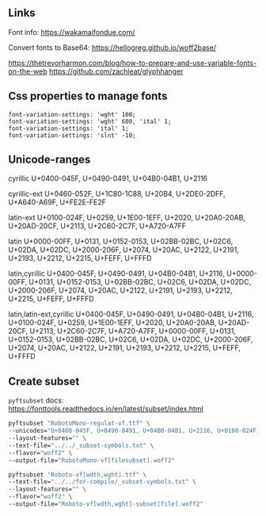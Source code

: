 
Links
-------

Font info: 
	https://wakamaifondue.com/

Convert fonts to Base64: 
	https://hellogreg.github.io/woff2base/

https://thetrevorharmon.com/blog/how-to-prepare-and-use-variable-fonts-on-the-web
https://github.com/zachleat/glyphhanger


Css properties to manage fonts
------------------------------
	font-variation-settings: 'wght' 100;
	font-variation-settings: 'wght' 600, 'ital' 1;
	font-variation-settings: 'ital' 1;
	font-variation-settings: 'slnt' -10;



Unicode-ranges
-------------

cyrillic
	U+0400-045F, U+0490-0491, U+04B0-04B1, U+2116

cyrillic-ext
	U+0460-052F, U+1C80-1C88, U+20B4, U+2DE0-2DFF, U+A640-A69F, U+FE2E-FE2F

latin-ext
	U+0100-024F, U+0259, U+1E00-1EFF, U+2020, U+20A0-20AB, U+20AD-20CF, U+2113, U+2C60-2C7F, U+A720-A7FF

latin
	U+0000-00FF, U+0131, U+0152-0153, U+02BB-02BC, U+02C6, U+02DA, U+02DC, U+2000-206F, U+2074, U+20AC, U+2122, U+2191, U+2193, U+2212, U+2215, U+FEFF, U+FFFD

latin,cyrillic
	U+0400-045F, U+0490-0491, U+04B0-04B1, U+2116, U+0000-00FF, U+0131, U+0152-0153, U+02BB-02BC, U+02C6, U+02DA, U+02DC, U+2000-206F, U+2074, U+20AC, U+2122, U+2191, U+2193, U+2212, U+2215, U+FEFF, U+FFFD

latin,latin-ext,cyrillic
	U+0400-045F, U+0490-0491, U+04B0-04B1, U+2116, U+0100-024F, U+0259, U+1E00-1EFF, U+2020, U+20A0-20AB, U+20AD-20CF, U+2113, U+2C60-2C7F, U+A720-A7FF, U+0000-00FF, U+0131, U+0152-0153, U+02BB-02BC, U+02C6, U+02DA, U+02DC, U+2000-206F, U+2074, U+20AC, U+2122, U+2191, U+2193, U+2212, U+2215, U+FEFF, U+FFFD
	

Create subset
----------

`pyftsubset` docs: https://fonttools.readthedocs.io/en/latest/subset/index.html

```bash
pyftsubset "RobotoMono-regulat-vf.ttf" \
--unicodes="U+0400-045F, U+0490-0491, U+04B0-04B1, U+2116, U+0100-024F, U+0259, U+1E00-1EFF, U+2020, U+20A0-20AB, U+20AD-20CF, U+2113, U+2C60-2C7F, U+A720-A7FF, U+0000-00FF, U+0131, U+0152-0153, U+02BB-02BC, U+02C6, U+02DA, U+02DC, U+2000-206F, U+2074, U+20AC, U+2122, U+2191, U+2193, U+2212, U+2215, U+FEFF, U+FFFD" \
--layout-features="" \
--text-file="../../_subset-symbols.txt" \
--flavor="woff2" \
--output-file="RobotoMono-vf[filesubset].woff2"
```

```bash
pyftsubset "Roboto-vf[wdth,wght].ttf" \
--text-file="../../for-compile/_subset-symbols.txt" \
--layout-features="" \
--flavor="woff2" \
--output-file="Roboto-vf[wdth,wght]-subset[file].woff2"
```


